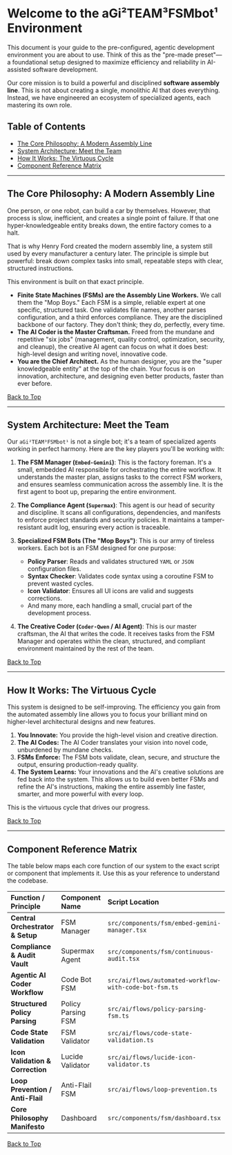 # Welcome to the aGi²TEAM³FSMbot¹ Environment

This document is your guide to the pre-configured, agentic development environment you are about to use. Think of this as the "pre-made preset"—a foundational setup designed to maximize efficiency and reliability in AI-assisted software development.

Our core mission is to build a powerful and disciplined **software assembly line**. This is not about creating a single, monolithic AI that does everything. Instead, we have engineered an ecosystem of specialized agents, each mastering its own role.

## Table of Contents

- [The Core Philosophy: A Modern Assembly Line](#the-core-philosophy-a-modern-assembly-line)
- [System Architecture: Meet the Team](#system-architecture-meet-the-team)
- [How It Works: The Virtuous Cycle](#how-it-works-the-virtuous-cycle)
- [Component Reference Matrix](#component-reference-matrix)

---

## The Core Philosophy: A Modern Assembly Line

One person, or one robot, can build a car by themselves. However, that process is slow, inefficient, and creates a single point of failure. If that one hyper-knowledgeable entity breaks down, the entire factory comes to a halt.

That is why Henry Ford created the modern assembly line, a system still used by every manufacturer a century later. The principle is simple but powerful: break down complex tasks into small, repeatable steps with clear, structured instructions.

This environment is built on that exact principle.

-   **Finite State Machines (FSMs) are the Assembly Line Workers.** We call them the "Mop Boys." Each FSM is a simple, reliable expert at one specific, structured task. One validates file names, another parses configuration, and a third enforces compliance. They are the disciplined backbone of our factory. They don't think; they *do*, perfectly, every time.
-   **The AI Coder is the Master Craftsman.** Freed from the mundane and repetitive "six jobs" (management, quality control, optimization, security, and cleanup), the creative AI agent can focus on what it does best: high-level design and writing novel, innovative code.
-   **You are the Chief Architect.** As the human designer, you are the "super knowledgeable entity" at the top of the chain. Your focus is on innovation, architecture, and designing even better products, faster than ever before.

[Back to Top](#welcome-to-the-agi²team³fsmbot¹-environment)

---

## System Architecture: Meet the Team

Our `aGi²TEAM³FSMbot¹` is not a single bot; it's a team of specialized agents working in perfect harmony. Here are the key players you'll be working with:

1.  **The FSM Manager (`Embed-Gemini`)**: This is the factory foreman. It's a small, embedded AI responsible for orchestrating the entire workflow. It understands the master plan, assigns tasks to the correct FSM workers, and ensures seamless communication across the assembly line. It is the first agent to boot up, preparing the entire environment.

2.  **The Compliance Agent (`Supermax`)**: This agent is our head of security and discipline. It scans all configurations, dependencies, and manifests to enforce project standards and security policies. It maintains a tamper-resistant audit log, ensuring every action is traceable.

3.  **Specialized FSM Bots (The "Mop Boys")**: This is our army of tireless workers. Each bot is an FSM designed for one purpose:
    *   **Policy Parser**: Reads and validates structured `YAML` or `JSON` configuration files.
    *   **Syntax Checker**: Validates code syntax using a coroutine FSM to prevent wasted cycles.
    - **Icon Validator**: Ensures all UI icons are valid and suggests corrections.
    *   And many more, each handling a small, crucial part of the development process.

4.  **The Creative Coder (`Coder-Qwen` / AI Agent)**: This is our master craftsman, the AI that writes the code. It receives tasks from the FSM Manager and operates within the clean, structured, and compliant environment maintained by the rest of the team.

[Back to Top](#welcome-to-the-agi²team³fsmbot¹-environment)

---

## How It Works: The Virtuous Cycle

This system is designed to be self-improving. The efficiency you gain from the automated assembly line allows you to focus your brilliant mind on higher-level architectural designs and new features.

1.  **You Innovate:** You provide the high-level vision and creative direction.
2.  **The AI Codes:** The AI Coder translates your vision into novel code, unburdened by mundane checks.
3.  **FSMs Enforce:** The FSM bots validate, clean, secure, and structure the output, ensuring production-ready quality.
4.  **The System Learns:** Your innovations and the AI's creative solutions are fed back into the system. This allows us to build even better FSMs and refine the AI's instructions, making the entire assembly line faster, smarter, and more powerful with every loop.

This is the virtuous cycle that drives our progress.

[Back to Top](#welcome-to-the-agi²team³fsmbot¹-environment)

---

## Component Reference Matrix

The table below maps each core function of our system to the exact script or component that implements it. Use this as your reference to understand the codebase.

| Function / Principle | Component Name | Script Location |
| :--- | :--- | :--- |
| **Central Orchestrator & Setup** | FSM Manager | `src/components/fsm/embed-gemini-manager.tsx` |
| **Compliance & Audit Vault** | Supermax Agent | `src/components/fsm/continuous-audit.tsx` |
| **Agentic AI Coder Workflow** | Code Bot FSM | `src/ai/flows/automated-workflow-with-code-bot-fsm.ts` |
| **Structured Policy Parsing** | Policy Parsing FSM | `src/ai/flows/policy-parsing-fsm.ts` |
| **Code State Validation** | FSM Validator | `src/ai/flows/code-state-validation.ts` |
| **Icon Validation & Correction**| Lucide Validator | `src/ai/flows/lucide-icon-validator.ts` |
| **Loop Prevention / Anti-Flail** | Anti-Flail FSM | `src/ai/flows/loop-prevention.ts` |
| **Core Philosophy Manifesto** | Dashboard | `src/components/fsm/dashboard.tsx` |

[Back to Top](#welcome-to-the-agi²team³fsmbot¹-environment)
